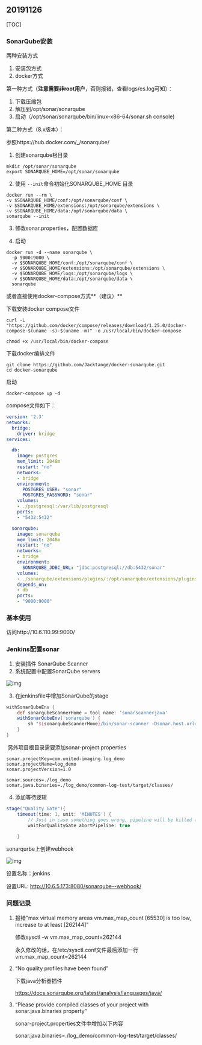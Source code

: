 ## 20191126

[TOC]

### SonarQube安装

两种安装方式

1. 安装包方式
2. docker方式



第一种方式（**注意需要非root用户**，否则报错，查看logs/es.log可知）：

1. 下载压缩包
2. 解压到/opt/sonar/sonarqube
3. 启动（/opt/sonar/sonarqube/bin/linux-x86-64/sonar.sh console)



第二种方式（8.x版本）：

参照https://hub.docker.com/_/sonarqube/

1. 创建sonarqube根目录

```shell
mkdir /opt/sonar/sonarqube
export SONARQUBE_HOME=/opt/sonar/sonarqube
```

2. 使用 `--init`命令初始化SONARQUBE_HOME 目录

```shell
docker run --rm \
-v $SONARQUBE_HOME/conf:/opt/sonarqube/conf \
-v $SONARQUBE_HOME/extensions:/opt/sonarqube/extensions \
-v $SONARQUBE_HOME/data:/opt/sonarqube/data \
sonarqube --init
```

3. 修改sonar.properties，配置数据库

4. 启动

```shell
docker run -d --name sonarqube \
  -p 9000:9000 \
  -v $SONARQUBE_HOME/conf:/opt/sonarqube/conf \
  -v $SONARQUBE_HOME/extensions:/opt/sonarqube/extensions \
  -v $SONARQUBE_HOME/logs:/opt/sonarqube/logs \
  -v $SONARQUBE_HOME/data:/opt/sonarqube/data \
  sonarqube
```

或者直接使用docker-compose方式**（建议）**

下载安装docker compose文件

```shell
curl -L "https://github.com/docker/compose/releases/download/1.25.0/docker-compose-$(uname -s)-$(uname -m)" -o /usr/local/bin/docker-compose

chmod +x /usr/local/bin/docker-compose
```

下载docker编排文件

```shell
git clone https://github.com/Jacktange/docker-sonarqube.git
cd docker-sonarqube
```

启动

```shell
docker-compose up -d
```

compose文件如下：

```yaml
version: '2.3'
networks:
  bridge:
    driver: bridge
services:

  db:
    image: postgres
    mem_limit: 2048m
    restart: "no"
    networks:
    - bridge
    environment:
      POSTGRES_USER: "sonar"
      POSTGRES_PASSWORD: "sonar"
    volumes:
    - ./postgresql:/var/lib/postgresql
    ports: 
    - "5432:5432"

  sonarqube:
    image: sonarqube
    mem_limit: 2048m
    restart: "no"
    networks:
    - bridge
    environment:
      SONARQUBE_JDBC_URL: "jdbc:postgresql://db:5432/sonar"
    volumes:
    - ./sonarqube/extensions/plugins/:/opt/sonarqube/extensions/plugins/
    depends_on:
    - db
    ports: 
    - "9000:9000"
```

### 基本使用

访问http://10.6.110.99:9000/



### Jenkins配置sonar

1. 安装插件 SonarQube Scanner
2. 系统配置中配置SonarQube servers

![img](C:\Users\cheng.lu\Desktop\temp\workspace\jenkins\pics\jenkins_20191226\企业微信截图_15773339888763.png)

3. 在jenkinsfile中增加SonarQube的stage

```groovy
withSonarQubeEnv {
	def sonarqubeScannerHome = tool name: 'sonarscannerjava'
	withSonarQubeEnv('sonarqube') {
		sh "${sonarqubeScannerHome}/bin/sonar-scanner -Dsonar.host.url=${SONAR_HOST_URL}"
    }
}
```

​	另外项目根目录需要添加sonar-project.properties

```properties
sonar.projectKey=com.united-imaging.log_demo
sonar.projectName=log_demo
sonar.projectVersion=1.0

sonar.sources=./log_demo
sonar.java.binaries=./log_demo/common-log-test/target/classes/
```

4. 添加等待逻辑

```groovy
stage("Quality Gate"){
	timeout(time: 1, unit: 'MINUTES') { 
		// Just in case something goes wrong, pipeline will be killed after a timeout
    	waitForQualityGate abortPipeline: true
 
    }
```

sonarqurbe上创建webhook

![img](C:\Users\cheng.lu\Desktop\temp\workspace\jenkins\pics\jenkins_20191226\企业微信截图_15773432686019.png)

设置名称：jenkins

设置URL: http://10.6.5.173:8080/sonarqube--webhook/

### 问题记录

1. 报错"max virtual memory areas vm.max_map_count [65530] is too low, increase to at least [262144]"

   修改sysctl -w vm.max_map_count=262144

   永久修改的话，在/etc/sysctl.conf文件最后添加一行vm.max_map_count=262144



2. “No quality profiles have been found”

   下载java分析器插件

   https://docs.sonarqube.org/latest/analysis/languages/java/



3. “Please provide compiled classes of your project with sonar.java.binaries property”

   sonar-project.properties文件中增加以下内容

   sonar.java.binaries=./log_demo/common-log-test/target/classes/